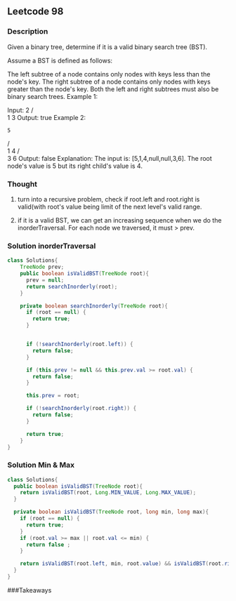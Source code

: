 ## Leetcode 98

### Description
Given a binary tree, determine if it is a valid binary search tree (BST).

Assume a BST is defined as follows:

The left subtree of a node contains only nodes with keys less than the node's key.
The right subtree of a node contains only nodes with keys greater than the node's key.
Both the left and right subtrees must also be binary search trees.
Example 1:

Input:
    2
   / \
  1   3
Output: true
Example 2:

    5
   / \
  1   4
     / \
    3   6
Output: false
Explanation: The input is: [5,1,4,null,null,3,6]. The root node's value
             is 5 but its right child's value is 4.

### Thought
1. turn into a recursive problem, check if root.left and root.right is valid(with root's value being limit of the next level's valid range.

2. if it is a valid BST, we can get an increasing sequence when we do the inorderTraversal. For each node we traversed, it must > prev.

### Solution inorderTraversal
```java
class Solutions{
    TreeNode prev;
    public boolean isValidBST(TreeNode root){
      prev = null;
      return searchInorderly(root);
    }

    private boolean searchInorderly(TreeNode root){
      if (root == null) {
        return true;
      }


      if (!searchInorderly(root.left)) {
        return false;
      }

      if (this.prev != null && this.prev.val >= root.val) {
        return false;
      }

      this.prev = root;

      if (!searchInorderly(root.right)) {
        return false;
      }

      return true;
    }
}
```


### Solution Min & Max
```java
class Solutions{
  public boolean isValidBST(TreeNode root){
    return isValidBST(root, Long.MIN_VALUE, Long.MAX_VALUE);
  }

  private boolean isValidBST(TreeNode root, long min, long max){
    if (root == null) {
      return true;
    }
    if (root.val >= max || root.val <= min) {
      return false ;
    }

    return isValidBST(root.left, min, root.value) && isValidBST(root.right, root.value, max);
  }
}
```

###Takeaways
